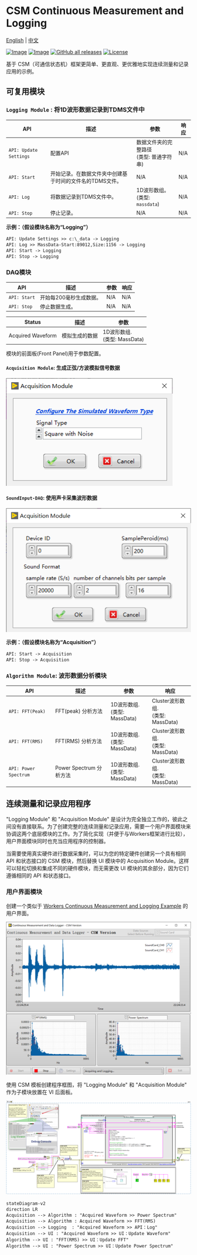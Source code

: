 # CSM Continuous Measurement and Logging

[English](./README.md) | [中文](./README(CN).md)

[![Image](https://www.vipm.io/package/nevstop_lib_csm_continuous_meausrement_and_logging_example/badge.svg?metric=installs)](https://www.vipm.io/package/nevstop_lib_csm_continuous_meausrement_and_logging_example/)
[![Image](https://www.vipm.io/package/nevstop_lib_csm_continuous_meausrement_and_logging_example/badge.svg?metric=stars)](https://www.vipm.io/package/nevstop_lib_csm_continuous_meausrement_and_logging_example/)
[![GitHub all releases](https://img.shields.io/github/downloads/NEVSTOP-LAB/CSM-Continuous-Meausrement-and-Logging/total)](https://github.com/NEVSTOP-LAB/CSM-Continuous-Meausrement-and-Logging/releases)
[![License](https://img.shields.io/badge/License-Apache_2.0-blue.svg)](https://opensource.org/licenses/Apache-2.0)

基于 CSM（可通信状态机）框架更简单、更直观、更优雅地实现连续测量和记录应用的示例。

## 可复用模块

### `Logging Module` : 将1D波形数据记录到TDMS文件中

| API | 描述 | 参数 | 响应 |
| --- | --- | --- | --- | 
| `API: Update Settings` | 配置API | 数据文件夹的完整路径 <br/> (类型: 普通字符串)| N/A |
| `API: Start` | 开始记录。在数据文件夹中创建基于时间的文件名的TDMS文件。 | N/A | N/A |
| `API: Log` | 将数据记录到TDMS文件中。 | 1D波形数组。 <br/> (类型: `massdata`) | N/A |
| `API: Stop` | 停止记录。 | N/A | N/A |

**示例：（假设模块名称为“Logging”）**

``` text
API: Update Settings >> c:\_data -> Logging
API: Log >> MassData-Start:89012,Size:1156 -> Logging
API: Start -> Logging
API: Stop -> Logging
```
												   
### DAQ模块

| API | 描述 | 参数 | 响应 |
| --- | --- | --- | --- |
| `API: Start` | 开始每200毫秒生成数据。 | N/A | N/A |
| `API: Stop` | 停止数据生成。 | N/A | N/A |

| Status | 描述 | 参数 |
| --- | --- | --- |
| Acquired Waveform | 模拟生成的数据  | 1D波形数组. <br/> (类型: MassData) |

模块的前面板(Front Panel)用于参数配置。

#### `Acquisition Module`: 生成正弦/方波模拟信号数据

![Alt text](./_doc/Simluated%20DAQ.png)

#### `SoundInput-DAQ`: 使用声卡采集波形数据

![Alt text](./_doc/Sound_Card%20DAQ.png)

**示例：（假设模块名称为“Acquisition”）**

``` text
API: Start -> Acquisition
API: Stop -> Acquisition
```

### `Algorithm Module`: 波形数据分析模块

| API | 描述 | 参数 | 响应 |
| --- | --- | --- | --- |
| `API: FFT(Peak)` | FFT(peak) 分析方法 | 1D波形数组. <br/> (类型: MassData) | Cluster波形数组. <br/> (类型: MassData) |
| `API: FFT(RMS)` | FFT(RMS) 分析方法 | 1D波形数组. <br/> (类型: MassData) | Cluster波形数组. <br/> (类型: MassData) |
| `API: Power Spectrum` | Power Spectrum 分析方法 | 1D波形数组. <br/> (类型: MassData) | Cluster波形数组. <br/> (类型: MassData) |

## 连续测量和记录应用程序

"Logging Module" 和 "Acquisition Module" 是设计为完全独立工作的，彼此之间没有直接联系。为了创建完整的连续测量和记录应用，需要一个用户界面模块来协调这两个底层模块的工作。为了简化实现（并便于与Workers框架进行比较），用户界面模块同时也充当应用程序的控制器。

当需要使用真实硬件进行数据采集时，可以为您的特定硬件创建另一个具有相同 API 和状态接口的 CSM 模块，然后替换 UI 模块中的 Acquisition Module。这样可以轻松切换和集成不同的硬件模块，而无需更改 UI 模块的其余部分，因为它们遵循相同的 API 和状态接口。

### 用户界面模块

创建一个类似于 [Workers Continuous Measurement and Logging Example](https://www.vipm.io/package/sc_workers_framework_core/) 的用户界面。

![Alt text](./_doc/mainUI.png)

使用 CSM 模板创建程序框图，将 "Logging Module" 和 "Acquisition Module" 作为子模块放置在 VI 后面板。

![mainBD](./_doc/MainBD.png)

``` mermaid
stateDiagram-v2
direction LR
Acquisition --> Algorithm : "Acquired Waveform >> Power Spectrum"
Acquisition --> Algorithm : Acquired Waveform >> FFT(RMS)
Acquisition --> Logging  : "Acquired Waveform >> API：Log"
Acquisition --> UI : "Acquired Waveform >> UI：Update Waveform"
Algorithm --> UI : "FFT(RMS) >> UI：Update FFT"
Algorithm --> UI : "Power Spectrum >> UI：Update Power Spectrum"
```
